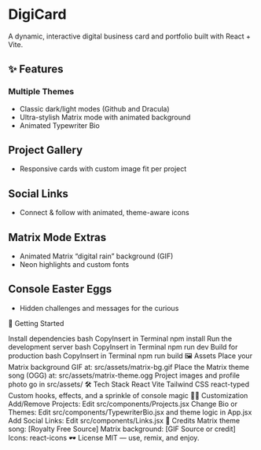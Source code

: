 # DigiCard

A dynamic, interactive digital business card and portfolio built with React + Vite.

## ✨ Features

### Multiple Themes

* Classic dark/light modes (Github and Dracula)
* Ultra-stylish Matrix mode with animated background
* Animated Typewriter Bio

## Project Gallery

* Responsive cards with custom image fit per project

## Social Links

* Connect & follow with animated, theme-aware icons

## Matrix Mode Extras

* Animated Matrix “digital rain” background (GIF)
* Neon highlights and custom fonts

## Console Easter Eggs

* Hidden challenges and messages for the curious

🚀 Getting Started

Install dependencies
bash
CopyInsert in Terminal
npm install
Run the development server
bash
CopyInsert in Terminal
npm run dev
Build for production
bash
CopyInsert in Terminal
npm run build
🖼️ Assets
Place your Matrix background GIF at:
src/assets/matrix-bg.gif
Place the Matrix theme song (OGG) at:
src/assets/matrix-theme.ogg
Project images and profile photo go in src/assets/
🛠️ Tech Stack
React
Vite
Tailwind CSS
react-typed
Custom hooks, effects, and a sprinkle of console magic
🧑‍💻 Customization
Add/Remove Projects:
Edit src/components/Projects.jsx
Change Bio or Themes:
Edit src/components/TypewriterBio.jsx and theme logic in App.jsx
Add Social Links:
Edit src/components/Links.jsx
🎹 Credits
Matrix theme song: [Royalty Free Source]
Matrix background: [GIF Source or credit]
Icons: react-icons
🕶️ License
MIT — use, remix, and enjoy.